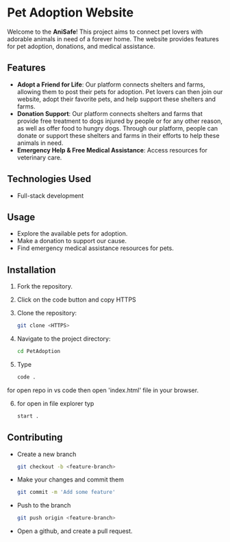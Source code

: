 # Pet Adoption Website

Welcome to the **AniSafe**! This project aims to connect pet lovers with adorable animals in need of a forever home. The website provides features for pet adoption, donations, and medical assistance.

## Features

- **Adopt a Friend for Life**: Our platform connects shelters and farms, allowing them to post their pets for adoption. Pet lovers can then join our website, adopt their favorite pets, and help support these shelters and farms.
- **Donation Support**: Our platform connects shelters and farms that provide free treatment to dogs injured by people or for any other reason, as well as offer food to hungry dogs. Through our platform, people can donate or support these shelters and farms in their efforts to help these animals in need.
- **Emergency Help & Free Medical Assistance**: Access resources for veterinary care.

## Technologies Used

- Full-stack development

## Usage

- Explore the available pets for adoption.
- Make a donation to support our cause.
- Find emergency medical assistance resources for pets.

## Installation

1. Fork the repository.

3. Click on the code button and copy HTTPS
 
4. Clone the repository:
   ```bash
   git clone <HTTPS>
   
5. Navigate to the project directory:
    ```bash
   cd PetAdoption
    
6. Type 
   ```bash
   code .
for open repo in vs code then open 'index.html' file in your browser.

6. for  open in file explorer typ 
    ```bash
    start .

## Contributing

- Create a new branch
  ```bash
  git checkout -b <feature-branch>
- Make your changes and commit them 
  ```bash
  git commit -m 'Add some feature'
- Push to the branch 
  ```bash
  git push origin <feature-branch>
- Open a github, and create a pull request.

